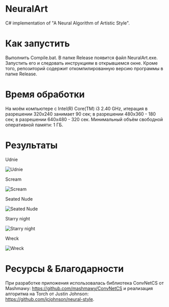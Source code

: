 # NeuralArt
C# implementation of "A Neural Algorithm of Artistic Style".

# Как запустить
Выполнить Compile.bat. В папке Release появится файл NeuralArt.exe. Запустить его и следовать инструкциям в открывшемся окне. Кроме того, репозиторий содержит откомпилированную версию программы в папке Release.

# Время обработки
На моём компьютере с Intel(R) Core(TM) i3 2.40 GHz, итерация в разрешении 320x240 занимает 90 сек; в разрешении 480x360 - 180 сек; в разрешении 640x480 - 320 сек. Минимальный объём свободной оперативной памяти: 1 ГБ.

# Результаты
Udnie

![Udnie](https://github.com/PABCSoft/NeuralArt/blob/master/Results/picabia.png)

Scream

![Scream](https://github.com/PABCSoft/NeuralArt/blob/master/Results/scream.png)

Seated Nude

![Seated Nude](https://github.com/PABCSoft/NeuralArt/blob/master/Results/seated_nude.png)

Starry night

![Starry night](https://github.com/PABCSoft/NeuralArt/blob/master/Results/starry_night.png)

Wreck

![Wreck](https://github.com/PABCSoft/NeuralArt/blob/master/Results/wreck.png)

# Ресурсы & Благодарности
При разработке приложения использовалась библиотека ConvNetCS от Mashmawy: https://github.com/mashmawy/ConvNetCS и реализация алгоритма на Torch от Justin Johnson: https://github.com/jcjohnson/neural-style.
